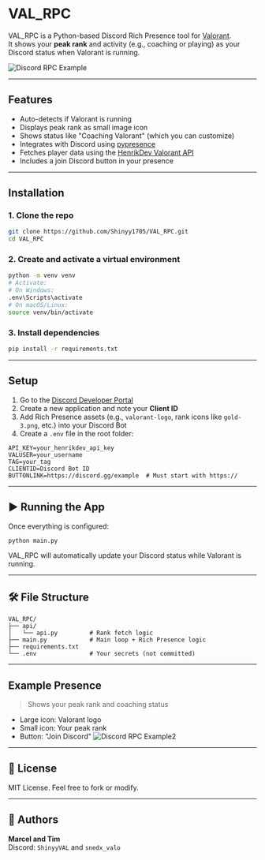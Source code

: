 # VAL_RPC

VAL_RPC is a Python-based Discord Rich Presence tool for [Valorant](https://playvalorant.com).  
It shows your **peak rank** and activity (e.g., coaching or playing) as your Discord status when Valorant is running.

![Discord RPC Example](https://imgur.com/3keLZas) <!-- Optional placeholder image -->

---

## Features

- Auto-detects if Valorant is running
- Displays peak rank as small image icon
- Shows status like "Coaching Valorant" (which you can customize)
- Integrates with Discord using [pypresence](https://pypi.org/project/pypresence/)
- Fetches player data using the [HenrikDev Valorant API](https://dash.valorant-api.com/)
- Includes a join Discord button in your presence

---

## Installation

### 1. Clone the repo

```bash
git clone https://github.com/Shinyy1705/VAL_RPC.git
cd VAL_RPC
```

### 2. Create and activate a virtual environment

```bash
python -m venv venv
# Activate:
# On Windows:
.env\Scripts\activate
# On macOS/Linux:
source venv/bin/activate
```

### 3. Install dependencies

```bash
pip install -r requirements.txt
```

---

## Setup

1. Go to the [Discord Developer Portal](https://discord.com/developers/applications)
2. Create a new application and note your **Client ID**
3. Add Rich Presence assets (e.g., `valorant-logo`, rank icons like `gold-3.png`, etc.) into your Discord Bot
4. Create a `.env` file in the root folder:

```env
API_KEY=your_henrikdev_api_key
VALUSER=your_username
TAG=your_tag
CLIENTID=Discord Bot ID
BUTTONLINK=https://discord.gg/example  # Must start with https://
```
---

## ▶️ Running the App

Once everything is configured:

```bash
python main.py
```

VAL_RPC will automatically update your Discord status while Valorant is running.

---

## 🛠 File Structure

```
VAL_RPC/
├── api/
│   └── api.py         # Rank fetch logic
├── main.py            # Main loop + Rich Presence logic
├── requirements.txt
└── .env               # Your secrets (not committed)
```

---

## Example Presence

> Shows your peak rank and coaching status

- Large icon: Valorant logo
- Small icon: Your peak rank
- Button: "Join Discord"
![Discord RPC Example2](https://imgur.com/ggOJaNk)
---

## 📜 License

MIT License. Feel free to fork or modify.

---

## 🙋 Authors

**Marcel and Tim**  
Discord: `ShinyyVAL` and `snedx_valo`